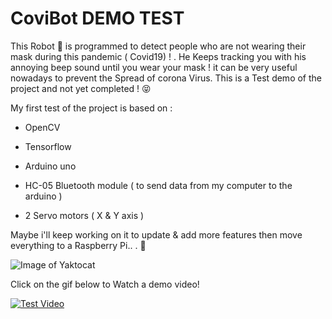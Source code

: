# CoviBot DEMO TEST
This Robot :robot:	 is programmed to detect people who are not wearing their mask during this pandemic ( Covid19) ! .
He Keeps tracking you with his annoying beep sound until you wear your mask ! it can be very useful nowadays to prevent the Spread of corona Virus.
This is a Test demo of the project and not yet completed ! :stuck_out_tongue_closed_eyes:	

My first test of the project is based on :

* OpenCV

* Tensorflow 

* Arduino uno

* HC-05 Bluetooth module ( to send data from my computer to the arduino )

* 2 Servo motors ( X & Y axis )

Maybe i'll keep working on it to update & add more features then move everything to a Raspberry Pi.. . :star_struck:


![Image of Yaktocat](https://media.tenor.com/images/534597333e771853bc6b07f68942aacf/tenor.png)

Click on the gif below to Watch a demo video!

[![Test Video](doc/ezgif-7-46aa44a09061.gif)](https://www.youtube.com/watch?v=oLfUT-VHgaw " Click to Watch!")


